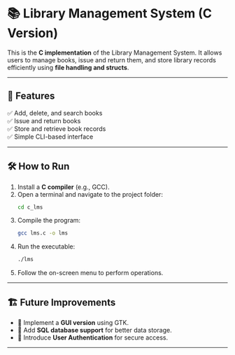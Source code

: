 # 📚 Library Management System (C Version)

This is the **C implementation** of the Library Management System. It allows users to manage books, issue and return them, and store library records efficiently using **file handling and structs**.

---

## 🚀 Features
✅ Add, delete, and search books  
✅ Issue and return books  
✅ Store and retrieve book records  
✅ Simple CLI-based interface  

---

## 🛠 How to Run

1. Install a **C compiler** (e.g., GCC).  
2. Open a terminal and navigate to the project folder:
   ```sh
   cd c_lms
   ```
3. Compile the program:
   ```sh
   gcc lms.c -o lms
   ```
4. Run the executable:
   ```sh
   ./lms
   ```
5. Follow the on-screen menu to perform operations.

---

## 🏗 Future Improvements
- 🔹 Implement a **GUI version** using GTK.
- 🔹 Add **SQL database support** for better data storage.
- 🔹 Introduce **User Authentication** for secure access.

---


